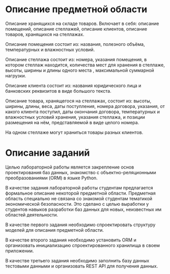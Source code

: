 # Описание предметной области

Описание хранящихся на складе товаров. Включает в себя: описание помещений, описание стеллажей, описание клиентов, 
описание товаров, хранящихся на стеллажах. 

Описание помещения состоит из: названия, полезного объёма, температурных и 
влажностных условий. 

Описание стеллажа состоит из: номера, указания помещения, в котором стеллаж находится, количества 
мест для хранения в стеллаже, высоты, ширины и длины одного места , максимальной суммарной нагрузки. 

Описание клиента состоит из: названия юридического лица и банковских реквизитов в виде большого текста. 

Описание товара, хранящегося на стеллажах, состоит из: высоты, ширины, длины, веса, даты поступления, номера договора, 
указания, от какого клиента поступил, даты окончания договора, температурных и влажностных условий хранения, указания 
стеллажа, и позиции размещения на нём, представляемой в виде целого номера.

На одном стеллаже могут храниться товары разных клиентов.

# Описание заданий

Целью лабораторной работы является закрепление основ проектирования баз данных, знакомство с объектно-реляционными 
преобразованиями (ORM) в языке Python.

В качестве задания лабораторной работы студентам предлагается формальное описание некоторой предметной области. 
Предметная область специально не связана со знакомой студентам тематикой экономической безопасности. 
Это сделано с целью выработки у студентов навыков разработки баз данных для новых, неизвестных им областей деятельности. 

В качестве первого задания необходимо спроектировать структуру моделей для описания предметной области.

В качестве второго задания необходимо установить ORM и организовать инициализацию спроектированного хранилища в своем приложении.

В качестве третьего задания необходимо заполнить базу данных тестовыми данными и организовать REST API для получения данных.